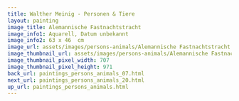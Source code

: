```yaml
---
title: Walther Meinig - Personen & Tiere
layout: painting
image_title: Alemannische Fastnachtstracht
image_info1: Aquarell, Datum unbekannt
image_info2: 63 x 46  cm
image_url: assets/images/persons-animals/Alemannische Fastnachtstracht.png
image_thumbnail_url: assets/images/persons-animals/Alemannische Fastnachtstracht-klein.png
image_thumbnail_pixel_width: 707
image_thumbnail_pixel_height: 971
back_url: paintings_persons_animals_07.html
next_url: paintings_persons_animals_20.html
up_url: paintings_persons_animals.html
---
```

